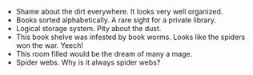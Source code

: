 - Shame about the dirt everywhere. It looks very well organized.
- Books sorted alphabetically. A rare sight for a private library.
- Logical storage system. Pity about the dust.
- This book shelve was infested by book worms. Looks like the spiders won the war. Yeech!
- This room filled would be the dream of many a mage.
- Spider webs. Why is it always spider webs?
